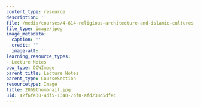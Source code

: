 ```yaml
---
content_type: resource
description: ''
file: /media/courses/4-614-religious-architecture-and-islamic-cultures-fall-2002/42f6fe304df513407bf0afd238d5dfec_2069thumbnail.jpg
file_type: image/jpeg
image_metadata:
  caption: ''
  credit: ''
  image-alt: ''
learning_resource_types:
- Lecture Notes
ocw_type: OCWImage
parent_title: Lecture Notes
parent_type: CourseSection
resourcetype: Image
title: 2069thumbnail.jpg
uid: 42f6fe30-4df5-1340-7bf0-afd238d5dfec
---
```

